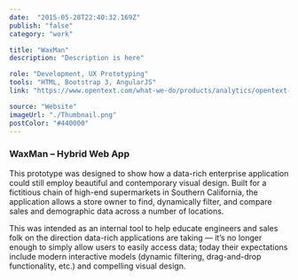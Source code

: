 ```yaml
---
date:  "2015-05-28T22:40:32.169Z"
publish: "false" 
category: "work"

title: "WaxMan"
description: "Description is here"

role: "Development, UX Prototyping"
tools: "HTML, Bootstrap 3, AngularJS" 
link: "https://www.opentext.com/what-we-do/products/analytics/opentext-information-hub/?utm_source=actuate&utm_medium=redirect" 

source: "Website"
imageUrl: "./Thumbnail.png"
postColor: "#440000"
---
```


### WaxMan – Hybrid Web App

This prototype was designed to show how a data-rich enterprise application could still employ beautiful and contemporary visual design.  Built for a fictitious chain of high-end supermarkets in Southern California, the application allows a store owner to find, dynamically filter, and compare sales and demographic data across a number of locations.

This was intended as an internal tool to help educate engineers and sales folk on the direction data-rich applications are taking — it’s no longer enough to simply allow users to easily access data; today their expectations include modern interactive models (dynamic filtering, drag-and-drop functionality, etc.) and compelling visual design.